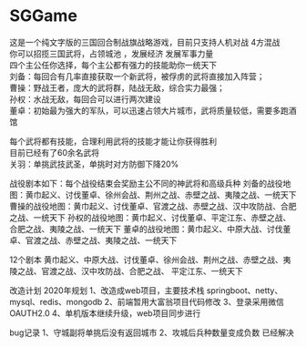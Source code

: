 # SGGame

这是一个纯文字版的三国回合制战旗战略游戏，目前只支持人机对战 4方混战<br>
你可以招揽三国武将，占领城池 ，发展经济 发展军事力量<br>
四个主公任你选择，每个主公都有强力的技能助你一统天下<br>
刘备：每回合有几率直接获取一个新武将，被俘虏的武将直接加入阵营；<br>
曹操：野战王者，庞大的武将群，陆战无敌，综合实力最强；<br>
孙权：水战无敌，每回合可以进行两次建设<br>
董卓：初始最为强大的军队，可以迅速占领大片城市，武将质量较低，需要多跑酒馆<br>


每个武将都有技能，合理利用武将的技能才能让你获得胜利<br>
目前已经有了60余名武将<br>
关羽：单挑武技武圣，单挑时对方防御下降20%<br>

战役剧本如下：每个战役结束会奖励主公不同的神武将和高级兵种
刘备的战役地图：黄巾起义、讨伐董卓、徐州会战、荆州之战、赤壁之战、夷陵之战、一统天下
曹操的战役地图：黄巾起义、讨伐董卓、官渡之战、赤壁之战、汉中攻防战、合肥之战、一统天下
孙权的战役地图：黄巾起义、讨伐董卓、平定江东、赤壁之战、合肥之战、夷陵之战、一统天下
董卓的战役地图：黄巾起义、中原大战、讨伐董卓、官渡之战、赤壁之战、夷陵之战、一统天下

12个剧本
黄巾起义、中原大战、讨伐董卓、徐州会战、荆州之战、赤壁之战、夷陵之战、官渡之战、汉中攻防战、合肥之战、
平定江东、一统天下


改造计划 2020年规划
1、改造成web项目，主要技术栈  springboot、netty、mysql、redis、mongodb
2、前端暂用大富翁项目代码修改
3、登录采用微信 OAUTH2.0
4、单机版本继续升级，web项目同步进行


bug记录
1、守城副将单挑后没有返回城市
2、攻城后兵种数量变成负数  已经解决
